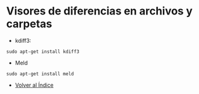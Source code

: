 # Visores de diferencias en archivos y carpetas

- kdiff3:
```
sudo apt-get install kdiff3
```

  - Meld
 ```
 sudo apt-get install meld
 ```

 * [Volver al Índice](./index.md)
